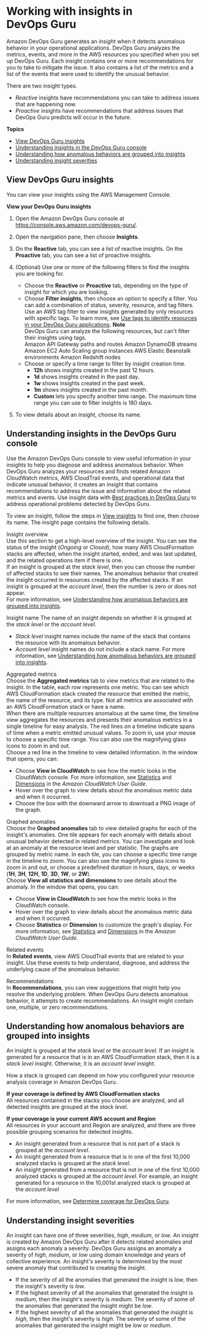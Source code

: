 # Working with insights in DevOps Guru<a name="working-with-insights"></a>

Amazon DevOps Guru generates an *insight* when it detects anomalous behavior in your operational applications\. DevOps Guru analyzes the metrics, events, and more in the AWS resources you specified when you set up DevOps Guru\. Each insight contains one or more recommendations for you to take to mitigate the issue\. It also contains a list of the metrics and a list of the events that were used to identify the unusual behavior\. 

There are two insight types\.
+ *Reactive* insights have recommendations you can take to address issues that are happening now\. 
+ *Proactive* insights have recommendations that address issues that DevOps Guru predicts will occur in the future\. 

**Topics**
+ [View DevOps Guru insights](#view-insights)
+ [Understanding insights in the DevOps Guru console](#understanding-insights-console)
+ [Understanding how anomalous behaviors are grouped into insights](#how-insights-are-grouped)
+ [Understanding insight severities](#understanding-insights-severities)

## View DevOps Guru insights<a name="view-insights"></a>

 You can view your insights using the AWS Management Console\. 

**View your DevOps Guru insights**

1. Open the Amazon DevOps Guru console at [https://console\.aws\.amazon\.com/devops\-guru/](https://console.aws.amazon.com/devops-guru/)\.

1. Open the navigation pane, then choose **Insights**\. 

1. On the **Reactive** tab, you can see a list of reactive insights\. On the **Proactive** tab, you can see a list of proactive insights\. 

1. \(Optional\) Use one or more of the following filters to find the insights you are looking for\. 
   + Choose the **Reactive** or **Proactive** tab, depending on the type of insight for which you are looking\. 
   + Choose **Filter insights**, then choose an option to specify a filter\. You can add a combination of status, severity, resource, and tag filters\. Use an AWS tag filter to view insights generated by only resources with specific tags\. To learn more, see [Use tags to identify resources in your DevOps Guru applications](working-with-resource-tags.md)\.
**Note**  
DevOps Guru can analyze the following resources, but can't filter their insights using tags\.  
Amazon API Gateway paths and routes
Amazon DynamoDB streams
Amazon EC2 Auto Scaling group instances
AWS Elastic Beanstalk environments
Amazon Redshift nodes
   + Choose or specify a time range to filter by insight creation time\.
     +  **12h** shows insights created in the past 12 hours\.
     +  **1d** shows insights created in the past day\.
     +  **1w** shows insights created in the past week\.
     +  **1m** shows insights created in the past month\.
     +  **Custom** lets you specify another time range\. The maximum time range you can use to filter insights is 180 days\. 

1. To view details about an insight, choose its name\. 

## Understanding insights in the DevOps Guru console<a name="understanding-insights-console"></a>

Use the Amazon DevOps Guru console to view useful information in your insights to help you diagnose and address anomalous behavior\. When DevOps Guru analyzes your resources and finds related Amazon CloudWatch metrics, AWS CloudTrail events, and operational data that indicate unusual behavior, it creates an insight that contains recommendations to address the issue and information about the related metrics and events\. Use insight data with [Best practices in DevOps Guru](best-practices.md) to address operational problems detected by DevOps Guru\. 

To view an insight, follow the steps in [View insights](#view-insights) to find one, then choose its name\. The insight page contains the following details\. <a name="insight-details-page-items"></a>

Insight overview  
Use this section to get a high\-level overview of the insight\. You can see the status of the insight \(*Ongoing* or *Closed*\), how many AWS CloudFormation stacks are affected, when the insight started, ended, and was last updated, and the related operations item if there is one\.   
If an insight is grouped at the *stack level*, then you can choose the number of affected stacks to see their names\. The anomalous behavior that created the insight occurred in resources created by the affected stacks\. If an insight is grouped at the *account level*, then the number is zero or does not appear\.  
For more information, see [Understanding how anomalous behaviors are grouped into insights](#how-insights-are-grouped)\.

Insight name  <a name="how-insight-is-named"></a>
The name of an insight depends on whether it is grouped at the *stack level* or the *account level*\.   
+ *Stack level* insight names include the name of the stack that contains the resource with its anomalous behavior\.
+ *Account level* insight names do not include a stack name\.
For more information, see [Understanding how anomalous behaviors are grouped into insights](#how-insights-are-grouped)\.

Aggregated metrics  
Choose the **Aggregated metrics** tab to view metrics that are related to the insight\. In the table, each row represents one metric\. You can see which AWS CloudFormation stack created the resource that emitted the metric, the name of the resource, and its type\. Not all metrics are associated with an AWS CloudFormation stack or have a name\.  
When there are multiple resources anomalous at the same time, the timeline view aggregates the resources and presents their anomalous metrics in a single timeline for easy analysis\. The red lines on a timeline indicate spans of time when a metric emitted unusual values\. To zoom in, use your mouse to choose a specific time range\. You can also use the magnifying glass icons to zoom in and out\.   
Choose a red line in the timeline to view detailed information\. In the window that opens, you can:   
+ Choose **View in CloudWatch** to see how the metric looks in the CloudWatch console\. For more information, see [Statistics](https://docs.aws.amazon.com/AmazonCloudWatch/latest/monitoring/cloudwatch_concepts.html#Statistic) and [Dimensions](https://docs.aws.amazon.com/AmazonCloudWatch/latest/monitoring/cloudwatch_concepts.html#Dimension) in the *Amazon CloudWatch User Guide*\. 
+ Hover over the graph to view details about the anomalous metric data and when it occurred\. 
+ Choose the box with the downward arrow to download a PNG image of the graph\. 

Graphed anomalies  
Choose the **Graphed anomalies** tab to view detailed graphs for each of the insight's anomalies\. One tile appears for each anomaly with details about unusual behavior detected in related metrics\. You can investigate and look at an anomaly at the resource level and per statistic\. The graphs are grouped by metric name\. In each tile, you can choose a specific time range in the timeline to zoom\. You can also use the magnifying glass icons to zoom in and out, or choose a predefined duration in hours, days, or weeks \(**1H**, **3H**, **12H**, **1D**, **3D**, **1W**, or **2W**\)\.   
Choose **View all statistics and dimensions** to see details about the anomaly\. In the window that opens, you can:   
+ Choose **View in CloudWatch** to see how the metric looks in the CloudWatch console\. 
+ Hover over the graph to view details about the anomalous metric data and when it occurred\. 
+ Choose **Statistics** or **Dimension** to customize the graph's display\. For more information, see [Statistics](https://docs.aws.amazon.com/AmazonCloudWatch/latest/monitoring/cloudwatch_concepts.html#Statistic) and [Dimensions](https://docs.aws.amazon.com/AmazonCloudWatch/latest/monitoring/cloudwatch_concepts.html#Dimension) in the *Amazon CloudWatch User Guide*\. 

Related events  
In **Related events**, view AWS CloudTrail events that are related to your insight\. Use these events to help understand, diagnose, and address the underlying cause of the anomalous behavior\. 

Recommendations  
In **Recommendations**, you can view suggestions that might help you resolve the underlying problem\. When DevOps Guru detects anomalous behavior, it attempts to create recommendations\. An insight might contain one, multiple, or zero recommendations\. 

## Understanding how anomalous behaviors are grouped into insights<a name="how-insights-are-grouped"></a>

An insight is grouped at the *stack level* or the *account level*\. If an insight is generated for a resource that is in an AWS CloudFormation stack, then it is a *stack level* insight\. Otherwise, it is an *account level* insight\.

How a stack is grouped can depend on how you configured your resource analysis coverage in Amazon DevOps Guru\.<a name="insight-grouping-by-resource-coverage"></a>

**If your coverage is defined by AWS CloudFormation stacks**  
All resources contained in the stacks you choose are analyzed, and all detected insights are grouped at the *stack level*\.

**If your coverage is your current AWS account and Region**  
All resources in your account and Region are analyzed, and there are three possible grouping scenarios for detected insights\.  
+ An insight generated from a resource that is not part of a stack is grouped at the *account level*\.
+ An insight generated from a resource that is in one of the first 10,000 analyzed stacks is grouped at the *stack level*\.
+ An insight generated from a resource that is not in one of the first 10,000 analyzed stacks is grouped at the *account level*\. For example, an insight generated for a resource in the 10,001st analyzed stack is grouped at the *account level*

For more information, see [Determine coverage for DevOps Guru](setting-up.md#setting-up-determine-coverage)\.

## Understanding insight severities<a name="understanding-insights-severities"></a>

An insight can have one of three severities, *high*, *medium*, or *low*\. An insight is created by Amazon DevOps Guru after it detects related anomalies and assigns each anomaly a severity\. DevOps Guru assigns an anomaly a severity of *high*, *medium*, or *low* using domain knowledge and years of collective experience\. An insight's severity is determined by the most severe anomaly that contributed to creating the insight\. 
+ If the severity of all the anomalies that generated the insight is *low*, then the insight's severity is *low*\.
+ If the highest severity of all the anomalies that generated the insight is *medium*, then the insight's severity is *medium*\. The severity of some of the anomalies that generated the insight might be *low*\.
+ If the highest severity of all the anomalies that generated the insight is *high*, then the insight's severity is *high*\. The severity of some of the anomalies that generated the insight might be *low* or *medium*\.